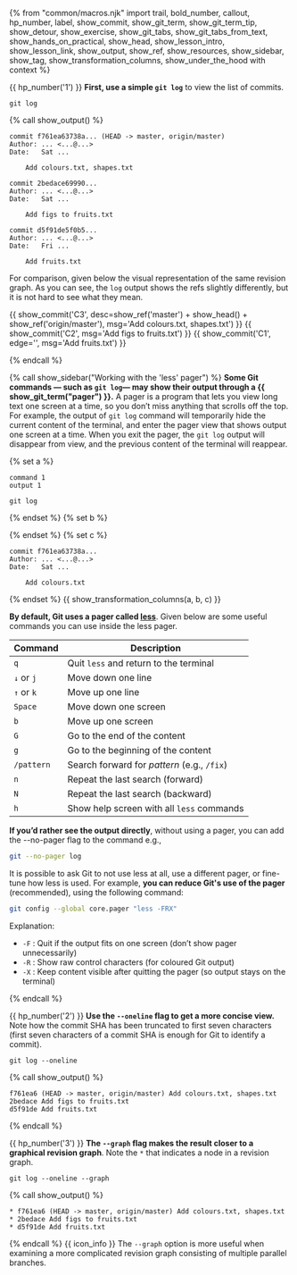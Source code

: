 {% from "common/macros.njk" import trail, bold_number, callout, hp_number, label, show_commit, show_git_term, show_git_term_tip, show_detour, show_exercise, show_git_tabs, show_git_tabs_from_text, show_hands_on_practical, show_head, show_lesson_intro, show_lesson_link, show_output, show_ref, show_resources, show_sidebar, show_tag, show_transformation_columns, show_under_the_hood with context %}

{{ hp_number('1') }} **First, use a simple `git log`** to view the list of commits.

```bash{.no-line-numbers}
git log
```
{% call show_output() %}
```bash{.no-line-numbers highlight-lines="1[:22],1['HEAD']@pink,1['master']@#e6fff2,1['origin/master']@pink,7,13"}
commit f761ea63738a... (HEAD -> master, origin/master)
Author: ... <...@...>
Date:   Sat ...

    Add colours.txt, shapes.txt

commit 2bedace69990...
Author: ... <...@...>
Date:   Sat ...

    Add figs to fruits.txt

commit d5f91de5f0b5...
Author: ... <...@...>
Date:   Fri ...

    Add fruits.txt
```
For comparison, given below the visual representation of the same revision graph. As you can see, the `log` output shows the refs slightly differently, but it is not hard to see what they mean.

{{ show_commit('C3', desc=show_ref('master') + show_head() + show_ref('origin/master'), msg='Add colours.txt, shapes.txt') }}
{{ show_commit('C2', msg='Add figs to fruits.txt') }}
{{ show_commit('C1', edge='', msg='Add fruits.txt') }}
<p/>

{% endcall %}

{% call show_sidebar("Working with the 'less' pager") %}
**Some Git commands — such as `git log`— may show their output through a {{ show_git_term("pager") }}.** A pager is a program that lets you view long text one screen at a time, so you don’t miss anything that scrolls off the top. For example, the output of `git log` command will temporarily hide the current content of the terminal, and enter the pager view that shows output one screen at a time. When you exit the pager, the `git log` output will disappear from view, and the previous content of the terminal will reappear.

{% set a %} <!-- ------ start: transformation columns --------------->
```
command 1
output 1

git log

```
{% endset %}
{% set b %}

{% endset %}
{% set c %}
```
commit f761ea63738a...
Author: ... <...@...>
Date:   Sat ...

    Add colours.txt
```
{% endset %}
{{ show_transformation_columns(a, b, c) }}
<!-- ------ end: transformation columns -------------------------------->

**By default, Git uses a pager called [less](https://en.wikipedia.org/wiki/Less_(Unix))**. Given below are some useful commands you can use inside the less pager.

| Command      | Description
|--------------|--------------
| `q`          | Quit `less` and return to the terminal
| `↓` or `j`   | Move down one line
| `↑` or `k`   | Move up one line
| `Space`      | Move down one screen
| `b`          | Move up one screen
| `G`          | Go to the end of the content
| `g`          | Go to the beginning of the content
| `/pattern`   | Search forward for *pattern* (e.g., `/fix`)
| `n`          | Repeat the last search (forward)
| `N`          | Repeat the last search (backward)
| `h`          | Show help screen with all `less` commands

**If you’d rather see the output directly**, without using a pager, you can add the --no-pager flag to the command e.g.,
```bash
git --no-pager log
```
It is possible to ask Git to not use less at all, use a different pager, or fine-tune how less is used. For example, **you can reduce Git's use of the pager** (recommended), using the following command:
```bash
git config --global core.pager "less -FRX"
```

Explanation:

* `-F` : Quit if the output fits on one screen (don’t show pager unnecessarily)
* `-R` : Show raw control characters (for coloured Git output)
* `-X` : Keep content visible after quitting the pager (so output stays on the terminal)

{% endcall %}

{{ hp_number('2') }} **Use the `--oneline` flag to get a more concise view.** Note how the commit SHA has been truncated to first seven characters (first seven characters of a commit SHA is enough for Git to identify a commit).

```bash{.no-line-numbers}
git log --oneline
```
{% call show_output() %}
```bash{.no-line-numbers}
f761ea6 (HEAD -> master, origin/master) Add colours.txt, shapes.txt
2bedace Add figs to fruits.txt
d5f91de Add fruits.txt
 ```
{% endcall %}

{{ hp_number('3') }} **The `--graph` flag makes the result closer to a graphical revision graph**. Note the `*` that indicates a node in a revision graph.

```bash{.no-line-numbers}
git log --oneline --graph
```
{% call show_output() %}
```bash{.no-line-numbers}
* f761ea6 (HEAD -> master, origin/master) Add colours.txt, shapes.txt
* 2bedace Add figs to fruits.txt
* d5f91de Add fruits.txt
```
{% endcall %}
{{ icon_info }} The `--graph` option is more useful when examining a more complicated revision graph consisting of multiple parallel branches.
